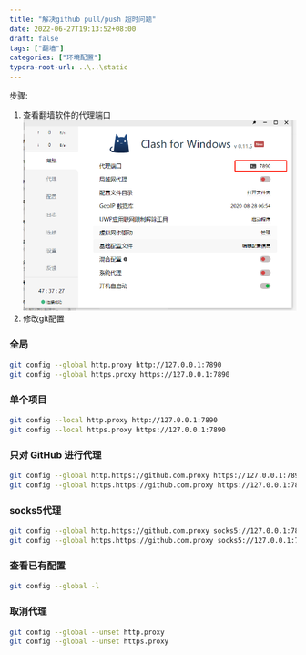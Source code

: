 ```yaml
---
title: "解决github pull/push 超时问题"
date: 2022-06-27T19:13:52+08:00
draft: false
tags: ["翻墙"]
categories: ["环境配置"]
typora-root-url: ..\..\static
---
```


步骤:

1. 查看翻墙软件的代理端口
![clash截图](/images/vpn.jpg "clash截图")
1. 修改git配置

### 全局
```bash
git config --global http.proxy http://127.0.0.1:7890
git config --global https.proxy https://127.0.0.1:7890
```
### 单个项目

```bash
git config --local http.proxy http://127.0.0.1:7890
git config --local https.proxy https://127.0.0.1:7890
```

### 只对 GitHub 进行代理

```bash
git config --global http.https://github.com.proxy https://127.0.0.1:7890
git config --global https.https://github.com.proxy https://127.0.0.1:7890
```

### socks5代理

```bash
git config --global http.https://github.com.proxy socks5://127.0.0.1:7890
git config --global https.https://github.com.proxy socks5://127.0.0.1:7890
```

### 查看已有配置

```bash
git config --global -l
```

### 取消代理
```bash
git config --global --unset http.proxy
git config --global --unset https.proxy
```
